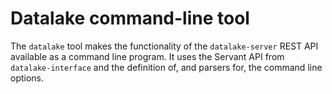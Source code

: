 # Datalake command-line tool

The `datalake` tool makes the functionality of the `datalake-server` REST API
available as a command line program. It uses the Servant API from
`datalake-interface` and the definition of, and parsers for, the command line
options.
